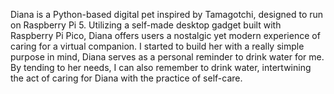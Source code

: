 Diana is a Python-based digital pet inspired by Tamagotchi, designed to run on Raspberry Pi 5. Utilizing a self-made desktop gadget built with Raspberry Pi Pico, Diana offers users a nostalgic yet modern experience of caring for a virtual companion. I started to build her with a really simple purpose in mind, Diana serves as a personal reminder to drink water for me. By tending to her needs, I can also remember to drink water, intertwining the act of caring for Diana with the practice of self-care.